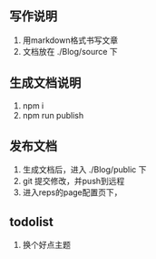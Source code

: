 ## 写作说明
1. 用markdown格式书写文章  
2. 文档放在 ./Blog/source 下  

## 生成文档说明
1. npm i
2. npm run publish  

## 发布文档
1. 生成文档后，进入 ./Blog/public 下  
2. git 提交修改，并push到远程  
3. 进入reps的page配置页下，

## todolist
1. 换个好点主题  
